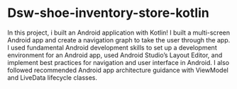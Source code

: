 # Dsw-shoe-inventory-store-kotlin

In this project, i built an Android application with Kotlin!  I built a multi-screen Android app and create a navigation graph to take the user through the app. I used fundamental Android development skills to set up a development environment for an Android app, used Android Studio’s Layout Editor, and implement best practices for navigation and user interface in Android. I also followed recommended Android app architecture guidance with ViewModel and LiveData lifecycle classes.
